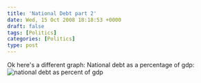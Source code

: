 ```yaml
---
title: 'National Debt part 2'
date: Wed, 15 Oct 2008 18:18:53 +0000
draft: false
tags: [Politics]
categories: [Politics]
type: post
---
```


Ok here's a different graph: National debt as a percentage of gdp: ![national debt as percent of gdp](http://zfacts.com/metaPage/lib/National-Debt-GDP-L.gif)